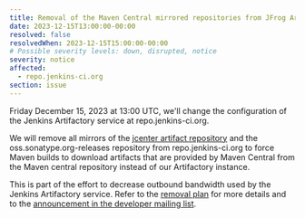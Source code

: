 ```yaml
---
title: Removal of the Maven Central mirrored repositories from JFrog Artifactory (repo.jenkins-ci.org)
date: 2023-12-15T13:00:00-00:00
resolved: false
resolvedWhen: 2023-12-15T15:00:00-00:00
# Possible severity levels: down, disrupted, notice
severity: notice
affected:
  - repo.jenkins-ci.org
section: issue
---
```


Friday December 15, 2023 at 13:00 UTC, we'll change the configuration of the Jenkins Artifactory service at repo.jenkins-ci.org.

We will remove all mirrors of the [jcenter artifact repository](https://jfrog.com/blog/into-the-sunset-bintray-jcenter-gocenter-and-chartcenter/) and the oss.sonatype.org-releases repository from repo.jenkins-ci.org to force Maven builds to download artifacts that are provided by Maven Central from the Maven central repository instead of our Artifactory instance.

This is part of the effort to decrease outbound bandwidth used by the Jenkins Artifactory service.
Refer to the [removal plan](https://github.com/jenkins-infra/helpdesk/issues/3842) for more details and to the [announcement in the developer mailing list](https://groups.google.com/g/jenkinsci-dev/c/Jn_4U-KQUqg/m/N5i6VH7_AAAJ).
